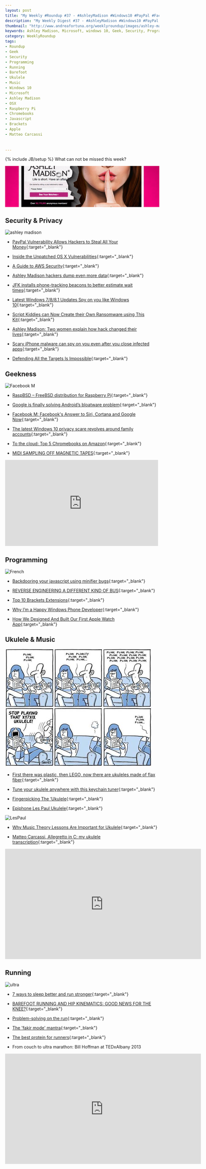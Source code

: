 ```yaml
---
layout: post
title: "My Weekly #Roundup #37 - #AshleyMadison #Windows10 #PayPal #FacebookM"
description: "My Weekly Digest #37 - #AshleyMadison #Windows10 #PayPal #FacebookM #Ukulele #Music #Security #Programming #Barefoot #Running"
thumbnail: "http://www.andreafortuna.org/weeklyroundup/images/ashley-madison.jpg"
keywords: Ashley Madison, Microsoft, windows 10, Geek, Security, Programming, Running, Barefoot, Bill Hoffman, Music, ukulele, Epiphone, Matteo Carcassi, transcription, wordpress, Apple Watch
category: WeeklyRoundup
tags: 
- Roundup
- Geek
- Security
- Programming
- Running
- Barefoot
- Ukulele
- Music
- Windows 10
- Microsoft
- Ashley Madison
- OSX
- Raspberry Pi
- Chromebooks
- Javascript
- Brackets
- Apple
- Matteo Carcassi


---
```

{% include JB/setup %}
What can not be missed this week? 

![Windows 10](/weeklyroundup/images/ashley-madison.jpg)
<!-- more -->

Security & Privacy
--
![ashley madison](http://memes.doublie.com/wp-content/uploads/2015/07/Ashley-madison-3.jpg)

- [PayPal Vulnerability Allows Hackers to Steal All Your Money](http://thehackernews.com/2015/08/paypal-money-hacking-tool.html){:target="_blank"}

- [Inside the Unpatched OS X Vulnerabilities](https://threatpost.com/inside-the-unpatched-os-x-vulnerabilities/114344){:target="_blank"}

- [A Guide to AWS Security](http://www.infosecisland.com/blogview/24642-A-Guide-to-AWS-Security.html){:target="_blank"}

- [Ashley Madison hackers dump even more data](http://thenextweb.com/insider/2015/08/20/ashley-madison-hackers-dump-even-more-data/){:target="_blank"}

- [JFK installs phone-tracking beacons to better estimate wait times](http://www.engadget.com/2015/08/20/jfk-installs-phone-tracking-beacons-to-better-estimate-wait-tim/){:target="_blank"}

- [Latest Windows 7/8/8.1 Updates Spy on you like Windows 10](https://freedomhacker.net/latest-windows-7-8-81-update-spy-windows-10-4568/){:target="_blank"}

- [Script Kiddies can Now Create their Own Ransomware using This Kit](http://thehackernews.com/2015/08/ransomware-creator-toolkit.html){:target="_blank"}

- [Ashley Madison: Two women explain how hack changed their lives](http://www.bbc.com/news/technology-34072762){:target="_blank"}

- [Scary iPhone malware can spy on you even after you close infected apps](http://bgr.com/2015/08/27/iphone-ios-8-ins0mnia-malware/){:target="_blank"}

- [Defending All the Targets Is Impossible](https://www.schneier.com/blog/archives/2015/08/defending_all_t.html){:target="_blank"}


Geekness
--

![Facebook M](http://www.commitstrip.com/wp-content/uploads/2015/08/Strip-M-by-Facebook-650-finalenglish1.jpg)

- [RaspBSD – FreeBSD distribution for Raspberry Pi]( http://thehackernews.com/2015/08/freebsd-distribution-raspberry-pi.html){:target="_blank"}

- [Google is finally solving Android’s bloatware problem](http://bgr.com/2015/08/23/android-bloatware-google-apps/){:target="_blank"}

- [Facebook M: Facebook's Answer to Siri, Cortana and Google Now](http://thehackernews.com/2015/08/facebook-m-digital-assistant.html){:target="_blank"}

- [The latest Windows 10 privacy scare revolves around family accounts](http://bgr.com/2015/08/27/windows-10-family-accounts-privacy-concerns/){:target="_blank"}

- [To the cloud: Top 5 Chromebooks on Amazon](http://bgr.com/2015/08/27/chromebooks-top-rated-amazon/){:target="_blank"}

- [MIDI SAMPLING OFF MAGNETIC TAPES](http://hackaday.com/2015/08/27/midi-sampling-off-magnetic-tapes/){:target="_blank"}

<iframe src="https://player.vimeo.com/video/136762236" width="500" height="281" frameborder="0" webkitallowfullscreen mozallowfullscreen allowfullscreen></iframe>


Programming
--
![French](http://www.commitstrip.com/wp-content/uploads/2015/08/Strip-%C3%A0-la-fran%C3%A7aise-650-finalenglish1.jpg)

- [Backdooring your javascript using minifier bugs](https://zyan.scripts.mit.edu/blog/backdooring-js/){:target="_blank"}

- [REVERSE ENGINEERING A DIFFERENT KIND OF BUS](http://hackaday.com/2015/08/27/reverse-engineering-a-different-kind-of-bus/){:target="_blank"}

- [Top 10 Brackets Extensions](http://brackets.dnbard.com/article/top-10-brackets-extensions){:target="_blank"}

- [Why I’m a Happy Windows Phone Developer](http://www.codeproject.com/Articles/1022453/Why-I-m-a-Happy-Windows-Phone-Developer){:target="_blank"}

- [How We Designed And Built Our First Apple Watch App](http://www.smashingmagazine.com/2015/08/how-we-designed-and-built-our-first-apple-watch-app/){:target="_blank"}


Ukulele & Music
--

![Stop!](/ukulele/images/stopplayingukulele.jpg)

- [First there was plastic, then LEGO, now there are ukuleles made of flax fiber](http://ukulelereview.com/2014/06/28/first-there-was-plastic-then-lego-now-there-are-ukuleles-made-of-flax-fiber/){:target="_blank"}

- [Tune your ukulele anywhere with this keychain tuner](http://ukulelereview.com/2014/05/21/tune-your-ukulele-anywhere-with-this-keychain-tuner/){:target="_blank"}

- [Fingerpicking The ‘Ukulele](http://liveukulele.com/lessons/finger-picking/){:target="_blank"}

- [Epiphone Les Paul Ukulele](http://www.gotaukulele.com/2015/08/epiphone-les-paul-ukulele-review.html){:target="_blank"}

![LesPaul](http://4.bp.blogspot.com/-bA8LyalbVP4/VcbrMtbaemI/AAAAAAAAJB8/7m1jS9TigXk/s640/DSCF2400.JPG)

- [Why Music Theory Lessons Are Important for Ukulele](http://www.easyukulele.com/music-theory-lesson.html){:target="_blank"}

- [Matteo Carcassi, Allegretto in C: my ukulele transcription](http://www.andreafortuna.org/ukulele/2015/08/26/matteo_carcassi_andantino_in_c/){:target="_blank"}

<iframe width="640" height="360" src="https://www.youtube.com/embed/z3B-eGtx6h4" frameborder="0" allowfullscreen></iframe>

Running
--

![ultra](http://cdn.running.competitor.com/files/2014/02/ebibultrarunning.jpg)

- [7 ways to sleep better and run stronger](http://www.runnersworld.co.uk/health/7-ways-to-sleep-better-and-run-stronger/13951.html){:target="_blank"}

- [BAREFOOT RUNNING AND HIP KINEMATICS: GOOD NEWS FOR THE KNEE?](http://www.drnicksrunningblog.com/barefoot-running-and-hip-kinematics-good-news-for-the-knee/){:target="_blank"}

- [Problem-solving on the run](http://www.runnersworld.co.uk/motivation/problem-solving-on-the-run/13972.html){:target="_blank"}

- [The 'fakir mode' mantra](http://www.andreafortuna.org/running/2015/08/13/fakir-mode/){:target="_blank"}

- [The best protein for runners](http://www.runnersworld.co.uk/health/the-best-protein-for-runners/13968.html){:target="_blank"}

- From couch to ultra marathon: Bill Hoffman at TEDxAlbany 2013

<iframe width="640" height="360" src="https://www.youtube.com/embed/sQsaI8wfr8k" frameborder="0" allowfullscreen></iframe>

